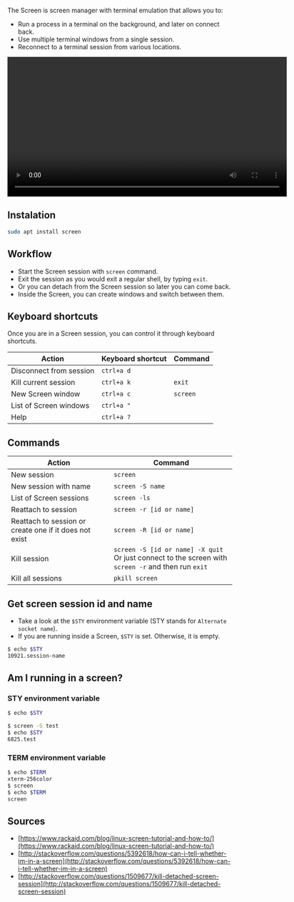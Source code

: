 The Screen is screen manager with terminal emulation that allows you to:

- Run a process in a terminal on the background, and later on connect back.
- Use multiple terminal windows from a single session.
- Reconnect to a terminal session from various locations.

<video width="626" width="274" controls autoplay loop>
  <source src="./videos/screen.mkv" type="video/mp4">
  <source src="./videos/screen.webm" type="video/webm">
</video>

## Instalation

```bash
sudo apt install screen
```

## Workflow

- Start the Screen session with `screen` command.
- Exit the session as you would exit a regular shell, by typing `exit`.
- Or you can detach from the Screen session so later you can come back.
- Inside the Screen, you can create windows and switch between them.

## Keyboard shortcuts

Once you are in a Screen session, you can control it through keyboard shortcuts.

| Action                  | Keyboard shortcut | Command  |
| ----------------------- | ----------------- | -------- |
| Disconnect from session | `ctrl+a d`        |          |
| Kill current session    | `ctrl+a k`        | `exit`   |
| New Screen window       | `ctrl+a c`        | `screen` |
| List of Screen windows  | `ctrl+a "`        |          |
| Help                    | `ctrl+a ?`        |          |

## Commands

| Action                                                 | Command                                                                                                 |
| ------------------------------------------------------ | ------------------------------------------------------------------------------------------------------- |
| New session                                            | `screen`                                                                                                |
| New session with name                                  | `screen -S name`                                                                                        |
| List of Screen sessions                                | `screen -ls`                                                                                            |
| Reattach to session                                    |  `screen -r [id or name]`                                                                               |
| Reattach to session or create one if it does not exist | `screen -R [id or name]`                                                                                |
| Kill session                                           | `screen -S [id or name] -X quit` <br>Or just connect to the screen with `screen -r` and then run `exit` |
| Kill all sessions                                      | `pkill screen`                                                                                          |

## Get screen session id and name

- Take a look at the `$STY` environment variable (STY stands for `Alternate socket name`).
- If you are running inside a Screen, `$STY` is set. Otherwise, it is empty.

```bash
$ echo $STY
10921.session-name
```

## Am I running in a screen?

### STY environment variable

```bash
$ echo $STY

$ screen -S test
$ echo $STY
6825.test
```

### TERM environment variable

```bash
$ echo $TERM
xterm-256color
$ screen
$ echo $TERM
screen
```

## Sources

- [https://www.rackaid.com/blog/linux-screen-tutorial-and-how-to/](https://www.rackaid.com/blog/linux-screen-tutorial-and-how-to/)
- [http://stackoverflow.com/questions/5392618/how-can-i-tell-whether-im-in-a-screen](http://stackoverflow.com/questions/5392618/how-can-i-tell-whether-im-in-a-screen)
- [http://stackoverflow.com/questions/1509677/kill-detached-screen-session](http://stackoverflow.com/questions/1509677/kill-detached-screen-session)
